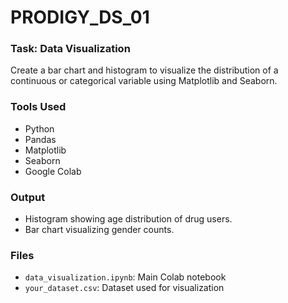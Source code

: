 # PRODIGY_DS_01

### Task: Data Visualization

Create a bar chart and histogram to visualize the distribution of a continuous or categorical variable using Matplotlib and Seaborn.

### Tools Used
- Python
- Pandas
- Matplotlib
- Seaborn
- Google Colab

### Output

- Histogram showing age distribution of drug users.
- Bar chart visualizing gender counts.

### Files
- `data_visualization.ipynb`: Main Colab notebook
- `your_dataset.csv`: Dataset used for visualization
